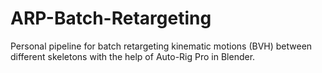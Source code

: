 # ARP-Batch-Retargeting
Personal pipeline for batch retargeting kinematic motions (BVH) between different skeletons with the help of Auto-Rig Pro in Blender.
